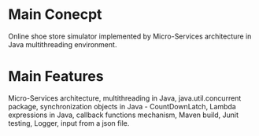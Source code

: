 # Main Conecpt
Online shoe store simulator implemented by Micro-Services architecture in Java multithreading environment.

# Main Features
Micro-Services architecture, multithreading in Java, java.util.concurrent package, synchronization objects in Java - CountDownLatch, 
Lambda expressions in Java, callback functions mechanism, Maven build, Junit testing, Logger, input from a json file. 
